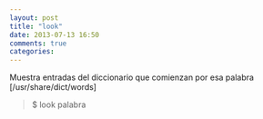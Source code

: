 ```yaml
---
layout: post
title: "look"
date: 2013-07-13 16:50
comments: true
categories: 
---
```

Muestra entradas del diccionario que comienzan por esa palabra [/usr/share/dict/words]

>$ look palabra

